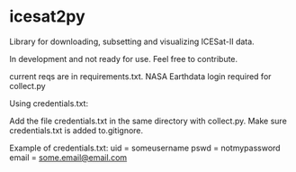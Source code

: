 # icesat2py
Library for downloading, subsetting and visualizing ICESat-II data. 

In development and not ready for use. Feel free to contribute. 

current reqs are in requirements.txt. NASA Earthdata login required for collect.py

Using credentials.txt:

Add the file credentials.txt in the same directory with collect.py. Make sure credentials.txt is added to.gitignore.

Example of credentials.txt:
uid = someusername
pswd = notmypassword
email = some.email@email.com
